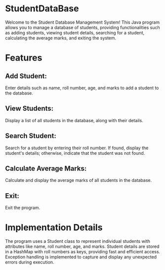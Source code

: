 # StudentDataBase
Welcome to the Student Database Management System! This Java program allows you to manage a database of students, providing functionalities such as adding students, viewing student details, searching for a student, calculating the average marks, and exiting the system.

# Features
## Add Student:
Enter details such as name, roll number, age, and marks to add a student to the database.

## View Students:
Display a list of all students in the database, along with their details.

## Search Student:
Search for a student by entering their roll number. If found, display the student's details; otherwise, indicate that the student was not found.

## Calculate Average Marks:
Calculate and display the average marks of all students in the database.

## Exit:
Exit the program.

# Implementation Details
The program uses a Student class to represent individual students with attributes like name, roll number, age, and marks.
Student details are stored in a HashMap with roll numbers as keys, providing fast and efficient access.
Exception handling is implemented to capture and display any unexpected errors during execution.
